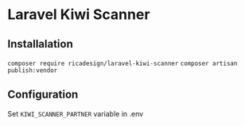 # Laravel Kiwi Scanner
## Installalation
`composer require ricadesign/laravel-kiwi-scanner`
`composer artisan publish:vendor`
## Configuration
Set `KIWI_SCANNER_PARTNER` variable in .env
